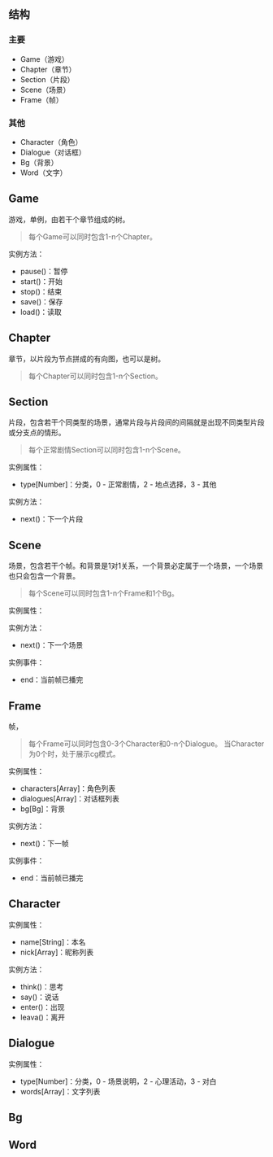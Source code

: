 ## 结构

### 主要

* Game（游戏）
* Chapter（章节）
* Section（片段）
* Scene（场景）
* Frame（帧）

### 其他

* Character（角色）
* Dialogue（对话框）
* Bg（背景）
* Word（文字）

## Game

游戏，单例，由若干个章节组成的树。

> 每个Game可以同时包含1-n个Chapter。

实例方法：

* pause()：暂停
* start()：开始
* stop()：结束
* save()：保存
* load()：读取

## Chapter

章节，以片段为节点拼成的有向图，也可以是树。

> 每个Chapter可以同时包含1-n个Section。

## Section

片段，包含若干个同类型的场景，通常片段与片段间的间隔就是出现不同类型片段或分支点的情形。

> 每个正常剧情Section可以同时包含1-n个Scene。

实例属性：

* type[Number]：分类，0 - 正常剧情，2 - 地点选择，3 - 其他

实例方法：

* next()：下一个片段

## Scene

场景，包含若干个帧。和背景是1对1关系，一个背景必定属于一个场景，一个场景也只会包含一个背景。

> 每个Scene可以同时包含1-n个Frame和1个Bg。

实例属性：



实例方法：

* next()：下一个场景

实例事件：

* end：当前帧已播完

## Frame

帧，

> 每个Frame可以同时包含0-3个Character和0-n个Dialogue。
> 当Character为0个时，处于展示cg模式。

实例属性：

* characters[Array<Character>]：角色列表
* dialogues[Array<Dialogue>]：对话框列表
* bg[Bg]：背景

实例方法：

* next()：下一帧

实例事件：

* end：当前帧已播完

## Character

实例属性：

* name[String]：本名
* nick[Array<String>]：昵称列表

实例方法：

* think()：思考
* say()：说话
* enter()：出现
* leava()：离开

## Dialogue

实例属性：

* type[Number]：分类，0 - 场景说明，2 - 心理活动，3 - 对白
* words[Array<Word>]：文字列表

## Bg

## Word

